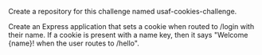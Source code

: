 Create a repository for this challenge named usaf-cookies-challenge.

Create an Express application that sets a cookie when routed to /login with their name. If a cookie is present with a name key, then it says "Welcome {name}! when the user routes to /hello".
